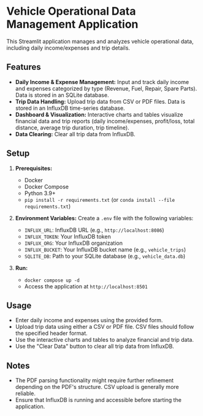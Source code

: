# Vehicle Operational Data Management Application

This Streamlit application manages and analyzes vehicle operational data, including daily income/expenses and trip details.

## Features

- **Daily Income & Expense Management:** Input and track daily income and expenses categorized by type (Revenue, Fuel, Repair, Spare Parts). Data is stored in an SQLite database.
- **Trip Data Handling:** Upload trip data from CSV or PDF files.  Data is stored in an InfluxDB time-series database.
- **Dashboard & Visualization:** Interactive charts and tables visualize financial data and trip reports (daily income/expenses, profit/loss, total distance, average trip duration, trip timeline).
- **Data Clearing:** Clear all trip data from InfluxDB.

## Setup

1. **Prerequisites:**
   - Docker
   - Docker Compose
   - Python 3.9+
   - `pip install -r requirements.txt` (or `conda install --file requirements.txt`)

2. **Environment Variables:** Create a `.env` file with the following variables:
   - `INFLUX_URL`: InfluxDB URL (e.g., `http://localhost:8086`)
   - `INFLUX_TOKEN`: Your InfluxDB token
   - `INFLUX_ORG`: Your InfluxDB organization
   - `INFLUX_BUCKET`: Your InfluxDB bucket name (e.g., `vehicle_trips`)
   - `SQLITE_DB`: Path to your SQLite database (e.g., `vehicle_data.db`)

3. **Run:**
   - `docker compose up -d`
   - Access the application at `http://localhost:8501`

## Usage

- Enter daily income and expenses using the provided form.
- Upload trip data using either a CSV or PDF file.  CSV files should follow the specified header format.
- Use the interactive charts and tables to analyze financial and trip data.
- Use the "Clear Data" button to clear all trip data from InfluxDB.

## Notes

- The PDF parsing functionality might require further refinement depending on the PDF's structure.  CSV upload is generally more reliable.
- Ensure that InfluxDB is running and accessible before starting the application.
